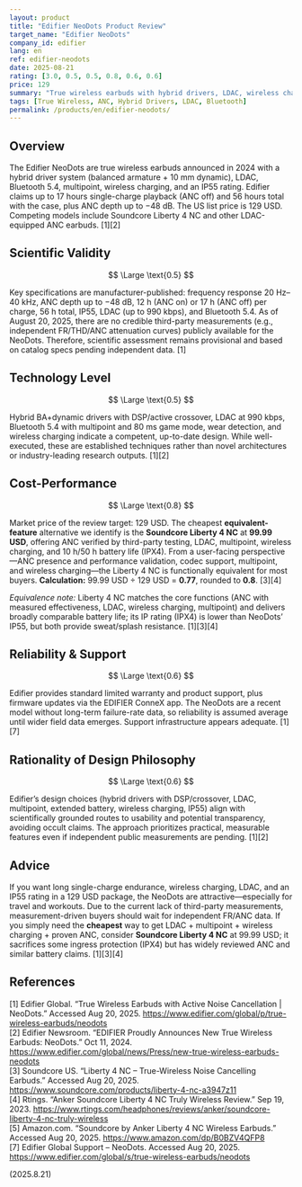 ```yaml
---
layout: product
title: "Edifier NeoDots Product Review"
target_name: "Edifier NeoDots"
company_id: edifier
lang: en
ref: edifier-neodots
date: 2025-08-21
rating: [3.0, 0.5, 0.5, 0.8, 0.6, 0.6]
price: 129
summary: "True wireless earbuds with hybrid drivers, LDAC, wireless charging, and very long battery life. ANC and IP55 are promising on paper, but third-party measurements are not yet public."
tags: [True Wireless, ANC, Hybrid Drivers, LDAC, Bluetooth]
permalink: /products/en/edifier-neodots/
---
```


## Overview

The Edifier NeoDots are true wireless earbuds announced in 2024 with a hybrid driver system (balanced armature + 10 mm dynamic), LDAC, Bluetooth 5.4, multipoint, wireless charging, and an IP55 rating. Edifier claims up to 17 hours single-charge playback (ANC off) and 56 hours total with the case, plus ANC depth up to −48 dB. The US list price is 129 USD. Competing models include Soundcore Liberty 4 NC and other LDAC-equipped ANC earbuds. [1][2]

## Scientific Validity

$$ \Large \text{0.5} $$

Key specifications are manufacturer-published: frequency response 20 Hz–40 kHz, ANC depth up to −48 dB, 12 h (ANC on) or 17 h (ANC off) per charge, 56 h total, IP55, LDAC (up to 990 kbps), and Bluetooth 5.4. As of August 20, 2025, there are no credible third-party measurements (e.g., independent FR/THD/ANC attenuation curves) publicly available for the NeoDots. Therefore, scientific assessment remains provisional and based on catalog specs pending independent data. [1]

## Technology Level

$$ \Large \text{0.5} $$

Hybrid BA+dynamic drivers with DSP/active crossover, LDAC at 990 kbps, Bluetooth 5.4 with multipoint and 80 ms game mode, wear detection, and wireless charging indicate a competent, up-to-date design. While well-executed, these are established techniques rather than novel architectures or industry-leading research outputs. [1][2]

## Cost-Performance

$$ \Large \text{0.8} $$

Market price of the review target: 129 USD. The cheapest **equivalent-feature** alternative we identify is the **Soundcore Liberty 4 NC** at **99.99 USD**, offering ANC verified by third-party testing, LDAC, multipoint, wireless charging, and 10 h/50 h battery life (IPX4). From a user-facing perspective—ANC presence and performance validation, codec support, multipoint, and wireless charging—the Liberty 4 NC is functionally equivalent for most buyers. **Calculation:** 99.99 USD ÷ 129 USD = **0.77**, rounded to **0.8**. [3][4]

*Equivalence note:* Liberty 4 NC matches the core functions (ANC with measured effectiveness, LDAC, wireless charging, multipoint) and delivers broadly comparable battery life; its IP rating (IPX4) is lower than NeoDots’ IP55, but both provide sweat/splash resistance. [1][3][4]

## Reliability & Support

$$ \Large \text{0.6} $$

Edifier provides standard limited warranty and product support, plus firmware updates via the EDIFIER ConneX app. The NeoDots are a recent model without long-term failure-rate data, so reliability is assumed average until wider field data emerges. Support infrastructure appears adequate. [1][7]

## Rationality of Design Philosophy

$$ \Large \text{0.6} $$

Edifier’s design choices (hybrid drivers with DSP/crossover, LDAC, multipoint, extended battery, wireless charging, IP55) align with scientifically grounded routes to usability and potential transparency, avoiding occult claims. The approach prioritizes practical, measurable features even if independent public measurements are pending. [1][2]

## Advice

If you want long single-charge endurance, wireless charging, LDAC, and an IP55 rating in a 129 USD package, the NeoDots are attractive—especially for travel and workouts. Due to the current lack of third-party measurements, measurement-driven buyers should wait for independent FR/ANC data. If you simply need the **cheapest** way to get LDAC + multipoint + wireless charging + proven ANC, consider **Soundcore Liberty 4 NC** at 99.99 USD; it sacrifices some ingress protection (IPX4) but has widely reviewed ANC and similar battery claims. [1][3][4]

## References

[1] Edifier Global. “True Wireless Earbuds with Active Noise Cancellation | NeoDots.” Accessed Aug 20, 2025. https://www.edifier.com/global/p/true-wireless-earbuds/neodots  
[2] Edifier Newsroom. “EDIFIER Proudly Announces New True Wireless Earbuds: NeoDots.” Oct 11, 2024. https://www.edifier.com/global/news/Press/new-true-wireless-earbuds-neodots  
[3] Soundcore US. “Liberty 4 NC – True-Wireless Noise Cancelling Earbuds.” Accessed Aug 20, 2025. https://www.soundcore.com/products/liberty-4-nc-a3947z11  
[4] Rtings. “Anker Soundcore Liberty 4 NC Truly Wireless Review.” Sep 19, 2023. https://www.rtings.com/headphones/reviews/anker/soundcore-liberty-4-nc-truly-wireless  
[5] Amazon.com. “Soundcore by Anker Liberty 4 NC Wireless Earbuds.” Accessed Aug 20, 2025. https://www.amazon.com/dp/B0BZV4QFP8  
[7] Edifier Global Support – NeoDots. Accessed Aug 20, 2025. https://www.edifier.com/global/s/true-wireless-earbuds/neodots

(2025.8.21)

